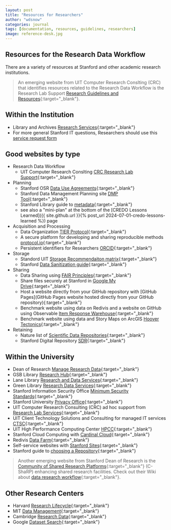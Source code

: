 ```yaml
---
layout: post
title: "Resources for Researchers"
author: "wdsnow"
categories: journal
tags: [documentation, resources, guidelines, researchers]
image: reference-desk.jpg
---
```


## Resources for the Research Data Workflow

There are a variety of resources at Stanford and other academic research institutions. 
> An emerging website from UIT Computer Research Conslting (CRC) that identifies resources related to the Research Data Workflow is the Research Lab Support [Research Guidelines and Resources](https://cdoane.sites.stanford.edu){:target="_blank"}.

## Within the Institution
* Library and Archives [Research Services](https://www.hoover.org/library-archives/research-services){:target="_blank"}
* For more general Stanford IT questions, Researchers should use this [service request form](https://stanford.service-now.com/it_services?)

## Good websites by type
* Research Data Workflow
  - UIT Computer Research Conslting [CRC Research Lab Support](https://uit.stanford.edu/service/research-lab-support-service){:target="_blank"}
* Planning
  - Stanford OSR [Data Use Agreements](https://ora.stanford.edu/resources/data-use-agreements){:target="_blank"}
  - Stanford Data Management Planning site [DMP Tool](https://doresearch.stanford.edu/resources/tools-documents/dmp-tool){:target="_blank"}
  - Stanford Library guide to [metadata](https://guides.library.stanford.edu/research-metadata){:target="_blank"}
  - see also a "mini-plan" at the bottom of the [CREDO Lessons Learned]({{ site.github.url }}{% post_url 2024-07-01-credo-lessons-learned %}) page
* Acquisition and Processing
  - Data Organization [TIER Protocol](https://www.projecttier.org/tier-protocol/){:target="_blank"}
  - A secure platform for developing and sharing reproducible methods [protocol.io](https://www.protocols.io/){:target="_blank"}
  - Persistent identifiers for Researchers [ORCID](https://orcid.org/){:target="_blank"}
* Storage
  - Standord UIT [Storage Recommendaiton matrix](https://uit.stanford.edu/storage){:target="_blank"}
  - Stanford [Data Sanitization guide](https://uit.stanford.edu/security/data-sanitization){:target="_blank"}
* Sharing
  - Data Sharing using [FAIR Principles](https://doresearch.stanford.edu/resources/topics/manage-research-data){:target="_blank"}
  - Share files securely at Stanford in [Google My Drive](https://uit.stanford.edu/service/gsuite/drive/secureshare){:target="_blank"}
  - Host a website directly from your GitHub repository with [GitHub Pages](GitHub Pages website hosted directly from your GitHub repository){:target="_blank"}
  - Benchmark website using data on Redivis and a website on GitHub using Observable [Item Response Warehouse](https://datapages.github.io/irw/){:target="_blank"}
  - Benchmark website using data and Story Maps on ArcGIS [Hoover Tectonics](https://tectonics.hoover.stanford.edu/){:target="_blank"}
* Retaining
  - Nature list of [Scientific Data Repositories](https://www.nature.com/sdata/policies/repositories#general){:target="_blank"}
  - Stanford Digital Repository [SDR](https://sdr.stanford.edu/){:target="_blank"}

## Within the University
* Dean of Research [Manage Research Data](https://doresearch.stanford.edu/resources/topics/manage-research-data){:target="_blank"}
* GSB Library [Research Hub](https://gsbresearchhub.stanford.edu/){:target="_blank"}
* Lane Library [Research and Data Services](https://lane.stanford.edu/using-lib/research-service.html){:target="_blank"}
* Green Library [Research Data Services](https://library.stanford.edu/libraries/research-data-services){:target="_blank"}
* Stanford Information Security Office [Minimum Security Standards](https://uit.stanford.edu/guide/securitystandards){:target="_blank"}
* Stanford University [Privacy Office](https://privacy.stanford.edu/){:target="_blank"}
* UIT Computer Research Consulting (CRC) ad hoc support from [Research Lab Services](https://uit.stanford.edu/crc){:target="_blank"}
* UIT Client Technology Solutions and Consulting for managed IT services [CTSC](https://uit.stanford.edu/ctsc){:target="_blank"}
* UIT High Performance Computing Center [HPCC](https://hpcc.stanford.edu/){:target="_blank"}
* Stanford Cloud Computing with [Cardinal Cloud](https://uit.stanford.edu/cardinal-cloud){:target="_blank"}
* Redivis [Data Farm](https://redivis.com/Stanford){:target="_blank"}
* Self-service websites with [Stanford Sites](https://uit.stanford.edu/service/stanfordsites){:target="_blank"}
* Stanford guide to [choosing a Repository](https://guides.library.stanford.edu/data-sharing/where){:target="_blank"}

> Another emerging website from Stanford Dean of Research is the [Community of Shared Research Platforms](https://csharp.stanford.edu/){:target="_blank"} (C-ShaRP) enhancing shared research facilities. Check out their Wiki about [data research workflow](https://sites.google.com/stanford.edu/c-sharpwikipage/about?authuser=0){:target="_blank"}.


## Other Research Centers
* Harvard [Research Lifecycle](https://researchsupport.harvard.edu/research-lifecycle){:target="_blank"}
* MIT [Data Management](https://libraries.mit.edu/data-management/){:target="_blank"}
* Cambridge [Research Data](https://www.data.cam.ac.uk/){:target="_blank"}
* Google [Dataset Search](https://datasetsearch.research.google.com/ ){:target="_blank"}

